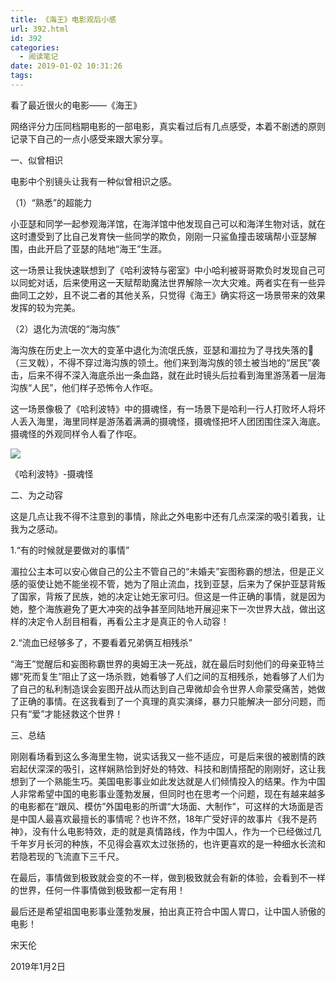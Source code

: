```yaml
---
title: 《海王》电影观后小感
url: 392.html
id: 392
categories:
  - 阅读笔记
date: 2019-01-02 10:31:26
tags:
---
```


看了最近很火的电影——《海王》

网络评分力压同档期电影的一部电影，真实看过后有几点感受，本着不剧透的原则记录下自己的一点小感受来跟大家分享。

一、似曾相识

电影中个别镜头让我有一种似曾相识之感。

（1）“熟悉”的超能力

小亚瑟和同学一起参观海洋馆，在海洋馆中他发现自己可以和海洋生物对话，就在这时遭受到了比自己发育快一些同学的欺负，刚刚一只鲨鱼撞击玻璃帮小亚瑟解围，由此开启了亚瑟的陆地“海王”生涯。

这一场景让我快速联想到了《哈利波特与密室》中小哈利被哥哥欺负时发现自己可以同蛇对话，后来使用这一天赋帮助魔法世界解除一次大灾难。两者实在有一些异曲同工之妙，且不说二者的其他关系，只觉得《海王》确实将这一场景带来的效果发挥的较为完美。

（2）退化为流氓的“海沟族”

海沟族在历史上一次大的变革中退化为流氓氏族，亚瑟和湄拉为了寻找失落的🔱（三叉戟），不得不穿过海沟族的领土。他们来到海沟族的领土被当地的“居民”袭击，后来不得不深入海底杀出一条血路，就在此时镜头后拉看到海里游荡着一层海沟族“人民”，他们样子恐怖令人作呕。

这一场景像极了《哈利波特》中的摄魂怪，有一场景下是哈利一行人打败坏人将坏人丢入海里，海里同样是游荡着满满的摄魂怪，摄魂怪把坏人团团围住深入海底。摄魂怪的外观同样令人看了作呕。

![](https://blog.songtianlun.cn/wp-content/uploads/2019/01/DE2A0549-906A-4009-9CF8-7EA3AAFE7195.jpeg)

《哈利波特》-摄魂怪  

二、为之动容

这是几点让我不得不注意到的事情，除此之外电影中还有几点深深的吸引着我，让我为之感动。

1.“有的时候就是要做对的事情”

湄拉公主本可以安心做自己的公主不管自己的“未婚夫”妄图称霸的想法，但是正义感的驱使让她不能坐视不管，她为了阻止流血，找到亚瑟，后来为了保护亚瑟背叛了国家，背叛了民族，她的决定让她无家可归。但这是一件正确的事情，就是因为她，整个海族避免了更大冲突的战争甚至同陆地开展迎来下一次世界大战，做出这样的决定令人刮目相看，再看公主才是真正的令人动容！

2.“流血已经够多了，不要看着兄弟俩互相残杀”

“海王”觉醒后和妄图称霸世界的奥姆王决一死战，就在最后时刻他们的母亲亚特兰娜“死而复生”阻止了这一场杀戮，她看够了人们之间的互相残杀，她看够了人们为了自己的私利制造误会妄图开战从而达到自己卑微却会令世界人命蒙受痛苦，她做了正确的事情。在这我看到了一个真理的真实演绎，暴力只能解决一部分问题，而只有“爱”才能拯救这个世界！

三、总结

刚刚看场看到这么多海里生物，说实话我又一些不适应，可是后来很的被剧情的跌宕起伏深深的吸引，这样娴熟恰到好处的特效、科技和剧情搭配的刚刚好，这让我想到了一个熟能生巧。美国电影事业如此发达就是人们倾情投入的结果。作为中国人非常希望中国的电影事业蓬勃发展，但同时也在思考一个问题，现在有越来越多的电影都在“跟风、模仿”外国电影的所谓“大场面、大制作”，可这样的大场面是否是中国人最喜欢最擅长的事情呢？也许不然，18年广受好评的故事片《我不是药神》，没有什么电影特效，走的就是真情路线，作为中国人，作为一个已经做过几千年岁月长河的种族，不见得会喜欢太过张扬的，也许更喜欢的是一种细水长流和若隐若现的飞流直下三千尺。

在最后，事情做到极致就会变的不一样，做到极致就会有新的体验，会看到不一样的世界，任何一件事情做到极致都一定有用！

最后还是希望祖国电影事业蓬勃发展，拍出真正符合中国人胃口，让中国人骄傲的电影！

宋天伦

2019年1月2日